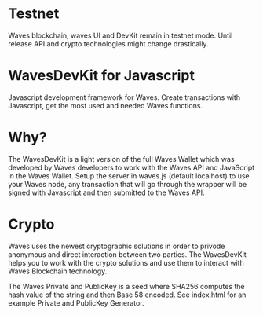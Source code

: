 # Testnet

Waves blockchain, waves UI and DevKit remain in testnet mode. Until release API and crypto technologies might change drastically.

# WavesDevKit for Javascript
Javascript development framework for Waves. Create transactions with Javascript, get the most used and needed Waves functions. 

# Why?

The WavesDevKit is a light version of the full Waves Wallet which was developed by Waves developers to work with the Waves API and JavaScript in the Waves Wallet.
Setup the server in waves.js (default localhost) to use your Waves node, any transaction that will go through the wrapper will be signed with Javascript and then submitted to the Waves API.

# Crypto

Waves uses the newest cryptographic solutions in order to privode anonymous and direct interaction between two parties.
The WavesDevKit helps you to work with the crypto solutions and use them to interact with Waves Blockchain technology.

The Waves Private and PublicKey is a seed where SHA256 computes the hash value of the string and then Base 58 encoded.
See index.html for an example Private and PublicKey Generator.